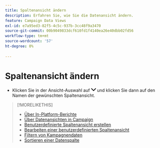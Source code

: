 ```yaml
---
title: Spaltenansicht ändern
description: Erfahren Sie, wie Sie die Datenansicht ändern.
feature: Campaign Data Views
exl-id: e7a95ed3-82f5-4c5c-937b-3cc48f9a3470
source-git-commit: 00b9049833dcf610fd1f4140ea26e40dbb02fd56
workflow-type: tm+mt
source-wordcount: '57'
ht-degree: 0%

---
```


# Spaltenansicht ändern

* Klicken Sie in der Ansicht-Auswahl auf ![Nach-unten-Pfeil](/help/dsp/assets/chevron-down.png) und klicken Sie dann auf den Namen der gewünschten Spaltenansicht.

>[!MORELIKETHIS]
>
>* [Über In-Platform-Berichte](campaign-reports-about.md)
>* [Über Datenansichten in Campaign](campaign-data-views-about.md)
>* [Benutzerdefinierte Spaltenansicht erstellen](column-view-create.md)
>* [Bearbeiten einer benutzerdefinierten Spaltenansicht](column-view-edit.md)
>* [Filtern von Kampagnendaten](campaign-data-filter.md)
>* [Sortieren einer Datenspalte](campaign-data-sort.md)

